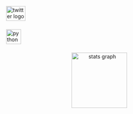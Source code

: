<div align="left">
  <img src="https://raw.githubusercontent.com/maurodesouza/profile-readme-generator/master/src/assets/icons/social/twitter/default.svg" width="52" height="40" alt="twitter logo"  />
</div>

###

<div align="left">
  <img src="https://cdn.jsdelivr.net/gh/devicons/devicon/icons/python/python-original.svg" height="40" alt="python logo"  />
</div>

###

<div align="center">
  <img src="https://github-readme-stats.vercel.app/api?username=Shinsokah&hide_title=false&hide_rank=false&show_icons=true&include_all_commits=true&count_private=true&disable_animations=false&theme=gotham&locale=es&hide_border=false&order=1" height="150" alt="stats graph"  />
</div>

###
